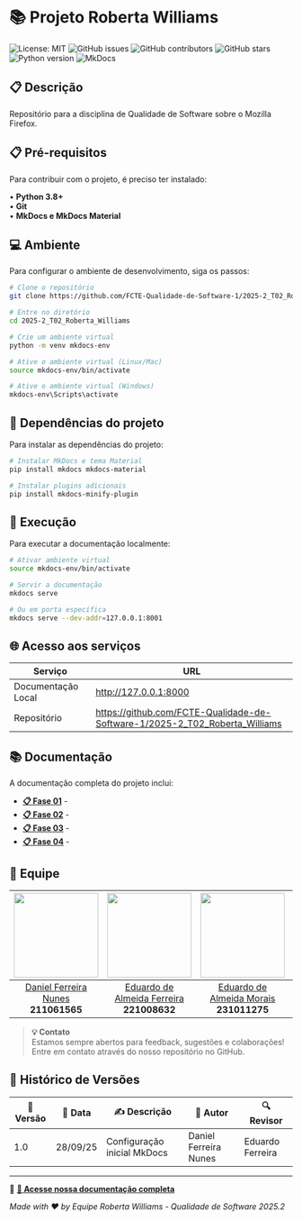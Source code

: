 # 📚 Projeto Roberta Williams

![License: MIT](https://img.shields.io/badge/License-MIT-yellow.svg)
![GitHub issues](https://img.shields.io/github/issues/FCTE-Qualidade-de-Software-1/2025-2_T02_Roberta_Williams)
![GitHub contributors](https://img.shields.io/github/contributors/FCTE-Qualidade-de-Software-1/2025-2_T02_Roberta_Williams)
![GitHub stars](https://img.shields.io/github/stars/FCTE-Qualidade-de-Software-1/2025-2_T02_Roberta_Williams)
![Python version](https://img.shields.io/badge/python-3.8%2B-blue)
![MkDocs](https://img.shields.io/badge/docs-mkdocs%20material-blue)

## 📋 Descrição

Repositório para a disciplina de Qualidade de Software sobre o Mozilla Firefox.

## 📋 Pré-requisitos

Para contribuir com o projeto, é preciso ter instalado:

• **Python 3.8+**  
• **Git**  
• **MkDocs e MkDocs Material**

## 💻 Ambiente

Para configurar o ambiente de desenvolvimento, siga os passos:

```bash
# Clone o repositório
git clone https://github.com/FCTE-Qualidade-de-Software-1/2025-2_T02_Roberta_Williams.git

# Entre no diretório
cd 2025-2_T02_Roberta_Williams

# Crie um ambiente virtual
python -m venv mkdocs-env

# Ative o ambiente virtual (Linux/Mac)
source mkdocs-env/bin/activate

# Ative o ambiente virtual (Windows)
mkdocs-env\Scripts\activate
```

## 📁 Dependências do projeto

Para instalar as dependências do projeto:

```bash
# Instalar MkDocs e tema Material
pip install mkdocs mkdocs-material

# Instalar plugins adicionais
pip install mkdocs-minify-plugin
```

## 💾 Execução

Para executar a documentação localmente:

```bash
# Ativar ambiente virtual
source mkdocs-env/bin/activate

# Servir a documentação
mkdocs serve

# Ou em porta específica
mkdocs serve --dev-addr=127.0.0.1:8001
```

## 🌐 Acesso aos serviços

| Serviço | URL |
|---------|-----|
| Documentação Local | http://127.0.0.1:8000 |
| Repositório | https://github.com/FCTE-Qualidade-de-Software-1/2025-2_T02_Roberta_Williams |

## 📚 Documentação

A documentação completa do projeto inclui:

- **[📋 Fase 01](https://fcte-qualidade-de-software-1.github.io/2025-2_T02_Roberta_Williams/fases/fases01/)** - 
- **[📋 Fase 02](https://fcte-qualidade-de-software-1.github.io/2025-2_T02_Roberta_Williams/fases/fases02/)** - 
- **[📋 Fase 03](https://fcte-qualidade-de-software-1.github.io/2025-2_T02_Roberta_Williams/fases/fases03/)** -
- **[📋 Fase 04](https://fcte-qualidade-de-software-1.github.io/2025-2_T02_Roberta_Williams/fases/fases04/)** - 

## 👥 Equipe

| <a href="https://github.com/Mach1r0"><img src="https://github.com/Mach1r0.png" width="150"></a> | <a href="https://github.com/eduardoferre"><img src="https://github.com/eduardoferre.png" width="150"></a> | <a href="https://github.com/Edumorais08"><img src="https://github.com/Edumorais08.png" width="150"></a> | <a href="https://github.com/juliatakaki"><img src="https://github.com/juliatakaki.png" width="150"></a> | <a href="https://github.com/MatheussBrant"><img src="https://github.com/MatheussBrant.png" width="150"></a> |
| :----------: | :----------: | :----------: | :----------: | :----------: |
| [Daniel Ferreira Nunes](https://github.com/Mach1r0)<br>**211061565** | [Eduardo de Almeida Ferreira](https://github.com/eduardoferre)<br>**221008632** | [Eduardo de Almeida Morais](https://github.com/Edumorais08)<br>**231011275** | [Júlia Takaki Neves](https://github.com/juliatakaki)<br>**221029249** | [Matheus de Siqueira Brant](https://github.com/MatheussBrant)<br>**222037737** |

> **💡 Contato**  
> Estamos sempre abertos para feedback, sugestões e colaborações!  
> Entre em contato através do nosso repositório no GitHub.

## 📅 Histórico de Versões

| 📌 Versão | 📆 Data | ✍️ Descrição | 👤 Autor | 🔍 Revisor |
|-----------|---------|--------------|----------|------------|
| 1.0 | 28/09/25 | Configuração inicial MkDocs | Daniel Ferreira Nunes | Eduardo Ferreira |

---

🔗 **[📖 Acesse nossa documentação completa](https://fcte-qualidade-de-software-1.github.io/2025-2_T02_Roberta_Williams/)**

*Made with ❤️ by Equipe Roberta Williams - Qualidade de Software 2025.2*
